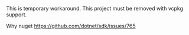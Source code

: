 This is temporary workaround. This project must be removed with vcpkg support.

Why nuget https://github.com/dotnet/sdk/issues/765